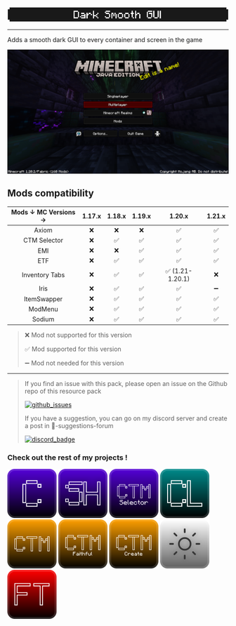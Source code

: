 ![dark_banner](https://github.com/Aeldit/Aeldit/blob/main/banners/dg.png?raw=true)

***

Adds a smooth dark GUI to every container and screen in the game

![example_image](https://github.com/Aeldit/MC-Resource-Packs/blob/main/images/main_menu_dark.png?raw=true)

## Mods compatibility

| Mods ↓ MC Versions → | 1.17.x | 1.18.x | 1.19.x | 1.20.x | 1.21.x |
|:-----------------:|:------:|:------:|:------:|:------:|:------:|
| Axiom | ❌ | ❌ | ❌ | ✅ | ✅ |
| CTM Selector | ❌ | ✅ | ✅ | ✅ | ✅ |
| EMI | ❌ | ❌ | ✅ | ✅ | ✅ |
| ETF | ❌ | ✅ | ✅ | ✅ | ✅ |
| Inventory Tabs | ❌ | ✅ | ✅ | ✅ (1.21-1.20.1) | ❌ |
| Iris | ❌ | ✅ | ✅ | ✅ | ➖ |
| ItemSwapper | ❌ | ✅ | ✅ | ✅ | ✅ |
| ModMenu | ❌ | ✅ | ✅ | ✅ | ✅ |
| Sodium | ❌ | ✅ | ✅ | ✅ | ✅ |

> ❌ Mod not supported for this version
>
> ✅ Mod supported for this version
>
> ➖ Mod not needed for this version

***

> If you find an issue with this pack, please open an issue on the Github repo of this resource pack
>
>[![github_issues](https://img.shields.io/github/issues/Aeldit/MC-Resource-Packs?color=red&style=for-the-badge&logo=github)](https://github.com/Aeldit/MC-Resource-Packs/issues)
>
> If you have a suggestion, you can go on my discord server and create a post in 🗽-suggestions-forum
>
> [![discord_badge](https://img.shields.io/discord/750243612473819188?color=7289da&label=DISCORD&logo=discord&logoColor=7289da&style=for-the-badge)](https://discord.gg/PcYPpqzhKS)

### Check out the rest of my projects !

[![cyan_badge](https://raw.githubusercontent.com/Aeldit/Aeldit/bef8e5f6a837ee8c3479a2550e92c0ac028200f3/images/cyan-cozy-minimal.svg)](https://modrinth.com/mod/cyan)
[![cyansethome_badge](https://raw.githubusercontent.com/Aeldit/Aeldit/fdcc5b2b359f2bcc51654d9a973674c4d8557fd4/images/cyansethome-cozy-minimal.svg)](https://modrinth.com/mod/cyansethome)
[![ctms_badge](https://raw.githubusercontent.com/Aeldit/Aeldit/d668bc7cd71d654d2331905a5ad425283dedab94/images/ctms-cozy-minimal.svg)](https://modrinth.com/mod/ctm-selector)
[![cyanlib_badge](https://raw.githubusercontent.com/Aeldit/Aeldit/bef8e5f6a837ee8c3479a2550e92c0ac028200f3/images/cyanlib-cozy-minimal.svg)](https://modrinth.com/mod/cyanlib)
[![ctm_badge](https://raw.githubusercontent.com/Aeldit/Aeldit/e2fb5f7ffe92301f627540cebca28d9aa90c641d/images/ctm-cozy-minimal.svg)](https://modrinth.com/resourcepack/ctm-of-fabric)
[![ctm_faithful_badge](https://raw.githubusercontent.com/Aeldit/Aeldit/54529d9dbb33d35184f386269c889cef818e7e79/images/ctm-faithful-cozy-minimal.svg)](https://modrinth.com/resourcepack/ctm-faithful)
[![ctm_create_badge](https://raw.githubusercontent.com/Aeldit/Aeldit/54529d9dbb33d35184f386269c889cef818e7e79/images/ctm-create-cozy-minimal.svg)](https://modrinth.com/resourcepack/ctm-create)
[![light_gui_badge](https://raw.githubusercontent.com/Aeldit/Aeldit/2f4a47b3752b28cbcd13c6d76c66a803d7fe1df5/images/light-gui-cozy-minimal.svg)](https://modrinth.com/resourcepack/light-smooth-gui)
[![floating_texts_badge](https://raw.githubusercontent.com/Aeldit/Aeldit/c4163b0470c0d710ba2cd3314cd241b5669ef175/images/floating-texts-cozy-minimal.svg)](https://modrinth.com/datapack/floating-texts)
